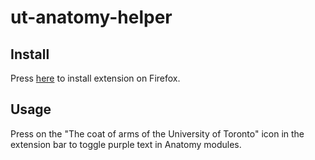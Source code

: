 # ut-anatomy-helper

## Install
Press [here](ut-anatomy-helper.xpi) to install extension on Firefox. 

## Usage
Press on the "The coat of arms of the University of Toronto" icon in the extension bar to toggle purple text in Anatomy modules. 

